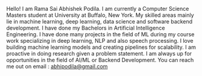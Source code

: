 Hello! I am Rama Sai Abhishek Podila. I am currently a Computer Science Masters student at University at Buffalo, New York. My skilled areas mainly lie in machine learning, deep learning, data science and software backend development. I have done my Bachelors in Artificial Intelligence Engineering. I have done many projects in the field of ML during my course work specializing in deep learning, NLP and also speech processing.
I love building machine learning models and creating pipelines for scalability. I am proactive in doing research given a problem statement. I am always up for opportunities in the field of AI/ML or Backend Development. 
You can reach me out on email : abhipodila@gmail.com

<!---
Abhi-rsap/Abhi-rsap is a ✨ special ✨ repository because its `README.md` (this file) appears on your GitHub profile.
You can click the Preview link to take a look at your changes.
--->
